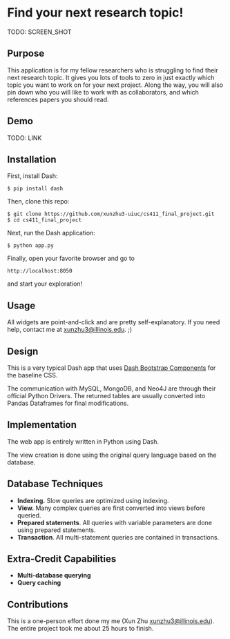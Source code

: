 Find your next research topic!
==============================

TODO: SCREEN_SHOT

Purpose
-------

This application is for my fellow researchers who is struggling to find their next
research topic. It gives you lots of tools to zero in just exactly which topic you want
to work on for your next project. Along the way, you will also pin down who you will like to
work with as collaborators, and which references papers you should read.

Demo
----

TODO: LINK


Installation
------------

First, install Dash:

```
$ pip install dash
```

Then, clone this repo:

```
$ git clone https://github.com/xunzhu3-uiuc/cs411_final_project.git
$ cd cs411_final_project
```

Next, run the Dash application:

```
$ python app.py
```

Finally, open your favorite browser and go to

```
http://localhost:8050
```

and start your exploration!


Usage
-----

All widgets are point-and-click and are pretty self-explanatory. If you need
help, contact me at xunzhu3@illinois.edu. ;)


Design
------

This is a very typical Dash app that uses [Dash Bootstrap
Components](https://dash-bootstrap-components.opensource.faculty.ai/) for the
baseline CSS.

The communication with MySQL, MongoDB, and Neo4J are through their official
Python Drivers. The returned tables are usually converted into Pandas Dataframes
for final modifications.

Implementation
--------------

The web app is entirely written in Python using Dash.

The view creation is done using the original query language based on the database.

Database Techniques
-------------------

  - **Indexing.** Slow queries are optimized using indexing.
  - **View.** Many complex queries are first converted into views before queried.
  - **Prepared statements**. All queries with variable parameters are done using prepared statements.
  - **Transaction**. All multi-statement queries are contained in transactions.
<!-- REST API for accessing databases -->
<!-- Constraint -->
<!-- Trigger -->
<!-- Stored procedure -->
<!-- Parallel query execution -->
<!-- Partitioning/sharding -->

Extra-Credit Capabilities
-------------------------

  - **Multi-database querying**
  - **Query caching**

Contributions
-------------

This is a one-person effort done my me (Xun Zhu xunzhu3@illinois.edu). The
entire project took me about 25 hours to finish.
